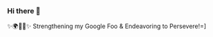 ### Hi there 👋
✨🌍👾🔭✨
Strengthening my Google Foo & Endeavoring to Persevere!=]

<!--
**JINJ95/jinj95** is a _special_ ✨ repository because its `README.md` (this file) appears on your GitHub profile.

Here are some ideas to get you started:

- 
- 🌱 I’m currently learning ...
- 👯 I’m looking to collaborate on ...
- 🤔 I’m looking for help with ...
- 💬 Ask me about ...
- 📫 How to reach me: ...
- 😄 Pronouns: ...
- 
-->
